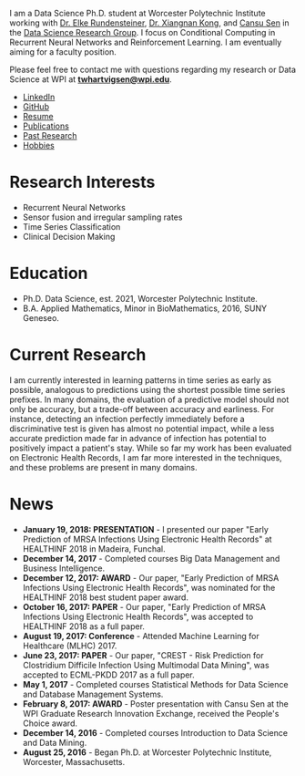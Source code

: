 I am a Data Science Ph.D. student at Worcester Polytechnic Institute working with [Dr. Elke Rundensteiner](https://www.wpi.edu/people/faculty/rundenst), [Dr. Xiangnan Kong](https://web.cs.wpi.edu/~xkong/), and [Cansu Sen](http://users.wpi.edu/~csen/) in the [Data Science Research Group](http://davis.wpi.edu:8180/DSRG/). I focus on Conditional Computing in Recurrent Neural Networks and Reinforcement Learning. I am eventually aiming for a faculty position.

Please feel free to contact me with questions regarding my research or Data Science at WPI at **twhartvigsen@wpi.edu**.

- [LinkedIn](http://linkedin.com/in/thartvigsen)
- [GitHub](https://github.com/Thartvigsen)
- [Resume](/documents/Hartvigsen_resume.pdf)
- [Publications](/pages/publications.md)
- [Past Research](/pages/past_research.md)
- [Hobbies](/pages/hobbies.md)

# Research Interests

* Recurrent Neural Networks
* Sensor fusion and irregular sampling rates
* Time Series Classification
* Clinical Decision Making

# Education

- Ph.D. Data Science, est. 2021, Worcester Polytechnic Institute.
- B.A. Applied Mathematics, Minor in BioMathematics, 2016, SUNY Geneseo.

# Current Research

I am currently interested in learning patterns in time series as early as possible, analogous to  predictions using the shortest possible time series prefixes. In many domains, the evaluation of a predictive model should not only be accuracy, but a trade-off between accuracy and earliness. For instance, detecting an infection perfectly immediately before a discriminative test is given has almost no potential impact, while a less accurate prediction made far in advance of infection has potential to positively impact a patient's stay. While so far my work has been evaluated on Electronic Health Records, I am far more interested in the techniques, and these problems are present in many domains. 

# News

- **January 19, 2018: PRESENTATION** - I presented our paper "Early Prediction of MRSA Infections Using Electronic Health Records" at HEALTHINF 2018 in Madeira, Funchal.
- **December 14, 2017** - Completed courses Big Data Management and Business Intelligence.
- **December 12, 2017: AWARD** - Our paper, "Early Prediction of MRSA Infections Using Electronic Health Records", was nominated for the HEALTHINF 2018 best student paper award.
- **October 16, 2017: PAPER** - Our paper, "Early Prediction of MRSA Infections Using Electronic Health Records", was accepted to HEALTHINF 2018 as a full paper.
- **August 19, 2017: Conference** - Attended Machine Learning for Healthcare (MLHC) 2017.
- **June 23, 2017: PAPER** - Our paper, "CREST - Risk Prediction for Clostridium Difficile Infection Using Multimodal Data Mining", was accepted to ECML-PKDD 2017 as a full paper.
- **May 1, 2017** - Completed courses Statistical Methods for Data Science and Database Management Systems.
- **February 8, 2017: AWARD** - Poster presentation with Cansu Sen at the WPI Graduate Research Innovation Exchange, received the People's Choice award.
- **December 14, 2016** - Completed courses Introduction to Data Science and Data Mining.
- **August 25, 2016** - Began Ph.D. at Worcester Polytechnic Institute, Worcester, Massachusetts.

